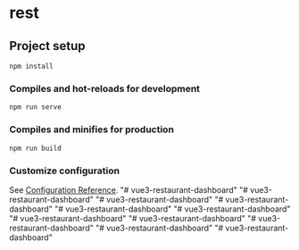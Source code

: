 # rest

## Project setup
```
npm install
```

### Compiles and hot-reloads for development
```
npm run serve
```

### Compiles and minifies for production
```
npm run build
```

### Customize configuration
See [Configuration Reference](https://cli.vuejs.org/config/).
"# vue3-restaurant-dashboard" 
"# vue3-restaurant-dashboard" 
"# vue3-restaurant-dashboard" 
"# vue3-restaurant-dashboard" 
"# vue3-restaurant-dashboard" 
"# vue3-restaurant-dashboard" 
"# vue3-restaurant-dashboard" 
"# vue3-restaurant-dashboard" 
"# vue3-restaurant-dashboard" 
"# vue3-restaurant-dashboard" 
"# vue3-restaurant-dashboard" 
